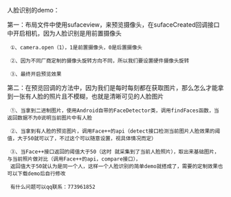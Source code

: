人脸识别的demo：

第一：布局文件中使用sufaceview，来预览摄像头，在sufaceCreated回调接口中开启相机，因为人脸识别是用前置摄像头

     ①、camera.open（1），1是前置摄像头，0是后置摄像头
     
     ②、因为不同厂商定制的摄像头旋转方向不同，所以我们要设置硬件摄像头旋转
     
     ③、最终开启预览效果
     
第二：在预览回调的方法中，因为我们是每时每刻都在获取图片，那么怎么才能拿到一张有人脸的照片且不模糊，也就是清晰可见的人脸图片

     ①、当拿到二进制图片，使用Android自带的FaceDetector类，调用findFaces函数，当返回数据不为0说明当前图片中有人脸
     
     ②、当拿到有人脸的预览图片，调用Face++的api（detect接口检测当前图片人脸效果的阈值，大于50就可以了，不过这个可以随意设置，视具体情况而定）
     
     ③、当Face++接口返回的阈值大于50（这时 就采集到了当前人脸照片），取出来基础图片，与当前照片做对比（调用Face++的api，compare接口），
     返回值大于50就认为是同一个人，这样一个人脸识别的简单demo就搭成了，需要的定制效果也可以下载demo后自行修改
     
     有什么问题可以qq联系：773961852
